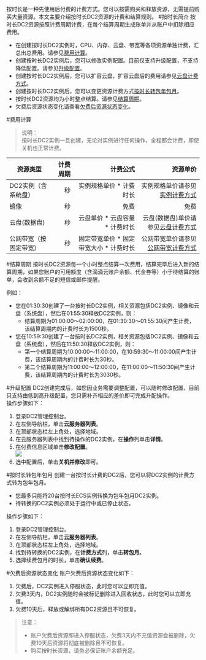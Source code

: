 按时长是一种先使用后付费的计费方式。您可以按需购买和释放资源，无需提前购买大量资源。本文主要介绍按时长DC2资源的计费和结算规则。
#按时长简介
按时长DC2资源按照计费周期计费，在每个结算周期生成账单并从账户中扣除相应费用。
* 在创建按时长DC2实例时，CPU、内存、云盘、带宽等各项资源单独计费，汇总出总费用。请参见[费用计算](#jump)。<br>
* 创建按时长DC2实例后，您可以修改实例配置。目前仅支持升级配置，不支持降低配置。请参见[升级配置](#jump2)。<br>
* 创建按时长DC2实例后，您可以扩容云盘，扩容云盘后的费用请参见[云盘计费方式](./07-云盘计费方式.md)。<br>
* 创建按时长DC2实例后，您可以变更资源计费方式[按时长转包年包月](#jump3)。<br>
* 按时长DC2资源均为小时整点结算。请参见[结算周期](#jump4)。<br>
* 欠费后资源状态变化请查看[欠费后资源状态变化](#jump5)。

#<span id="jump">费用计算</span>

>说明：<br> 
>按时长DC2实例一旦创建，无论对实例进行任何操作，全程都会计费，即使关机也正常计费。

|资源类型        | 计费周期  |  计费公式  | 资源单价  |
| --------    | -----: | -----: |-----: |
| DC2实例（含系统盘）     | 秒  | 实例规格单价 * 计费时长 |   实例规格单价请参见[实例计费方式](./08-实例计费方式.md)  |  
| 镜像        |  秒  |  免费  |  免费  |  
| 云盘(数据盘)        |    秒  | 云盘单价 * 云盘容量 * 计费时长  |  云盘(数据盘)单价请参见[云盘计费方式](./07-云盘计费方式.md)    |  
| 公网带宽（按固定带宽）        |   秒  |  固定带宽单价 * 固定带宽大小 * 计费时长  |   公网带宽单价请参见[公网带宽计费方式](./06-公网带宽计费方式.md)   |  



#<span id="jump4">结算周期</span>
按时长DC2资源每一个小时整点结算一次费用，结算完毕后进入新的结算周期，如果您账户的可用额度（含滴滴云账户余额、代金券等）小于待结算的账单，会收到余额不足的短信或邮件提醒。

例如：<br>

* 您在01:30:30创建了一台按时长DC2实例，相关资源包括DC2实例、镜像和云盘（系统盘），然后在01:55:30释放DC2实例，则：<br>
  * 结算周期为01:00:00～02:00:00，在01:30:30～01:55:30间产生计费，该结算周期内的计费时长为1500秒。
* 您在10:59:30创建了一台按时长DC2实例，相关资源包括DC2实例、镜像和云盘（系统盘），然后在11:50:30释放DC2实例，则：<br>
  * 第一个结算周期为10:00:00～11:00:00，在10:59:30～11:00:00间产生计费，该结算周期内的计费时长为30秒。<br>
  * 第二个结算周期为11:00:00～12:00:00，在11:00:00～11:50:30间产生计费，该结算周期内的计费时长为3030秒。<br>

#<span id="jump2">升级配置</span>
DC2创建完成后，如您因业务需要调整配置，可以随时修改配置，目前只支持由低到高升级配置，您只需补齐相应的差价即可完成升配操作。<br>
操作步骤如下：

1. 登录DC2管理控制台。
2. 在左侧导航栏，单击**云服务器列表**。<br>
3. 在顶部状态栏左上角处，选择地域。<br>
4. 在云服务器列表中找到待操作的DC2实例，在**操作**列单击**详情**。<br>
5. 在付费信息区域单击**修改配置**。<br>
![](./picture/修改配置.png)<br>
6. 选中配置后，单击**关机并修改**即可。<br>

#<span id="jump3">按时长转包年包月</span>
创建一台按时长计费的DC2后，您可以将DC2实例的计费方式转为包年包月。

* 您最多只能将20台按时长ECS实例转换为包年包月DC2实例。
* 待转换的DC2实例必须处于运行中或已停止状态。

操作步骤如下：<br>
1. 登录DC2管理控制台。<br>
2. 在左侧导航栏，单击**云服务器列表**。<br>
3. 在顶部状态栏左上角处，选择地域。<br>
4. 找到待转换的DC2实例，在**计费方式**列，单击**转包月**。<br>
5. 选择续费包月的时长，单击**确认续费**。<br>

#<span id="jump5">欠费后资源状态变化</span>
账户欠费后资源状态变化如下：<br>
1. 欠费后，DC2实例进入停服状态，此时您可以立即充值。<br>
2. 欠费3天内，DC2实例随时会被标记删除进入回收状态，此时您可以立即充值。<br>
3. 欠费10天后，释放或解绑所有DC2资源且不可恢复。<br>
>注意：<br> 
>* 账户欠费后资源即进入停服状态，欠费3天内不充值资源会被删除，欠费10天后资源将彻底被删除且不可恢复。
>* 购买按时长资源，请务必保证账户余额充足。